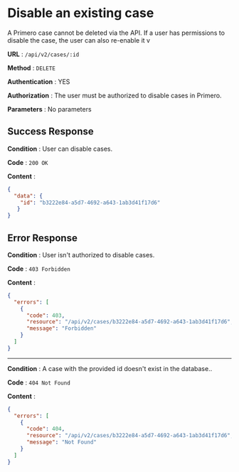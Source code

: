 # Disable an existing case

A Primero case cannot be deleted via the API. If a user has permissions to disable the case,
the user can also re-enable it v

**URL** : `/api/v2/cases/:id`

**Method** : `DELETE`

**Authentication** : YES

**Authorization** : The user must be authorized to disable cases in Primero. 

**Parameters** : No parameters 

## Success Response

**Condition** : User can disable cases.   

**Code** : `200 OK`

**Content** :

```json
{
  "data": {
    "id": "b3222e84-a5d7-4692-a643-1ab3d41f17d6"
   }
}
```

## Error Response

**Condition** : User isn't authorized to disable cases. 

**Code** : `403 Forbidden`

**Content** :

```json
{
  "errors": [
    {
      "code": 403,
      "resource": "/api/v2/cases/b3222e84-a5d7-4692-a643-1ab3d41f17d6",
      "message": "Forbidden"
    }
  ]
}
```

---

**Condition** : A case with the provided id doesn't exist in the database.. 

**Code** : `404 Not Found`

**Content** :

```json
{
  "errors": [
    {
      "code": 404,
      "resource": "/api/v2/cases/b3222e84-a5d7-4692-a643-1ab3d41f17d6",
      "message": "Not Found"
    }
  ]
}
```
